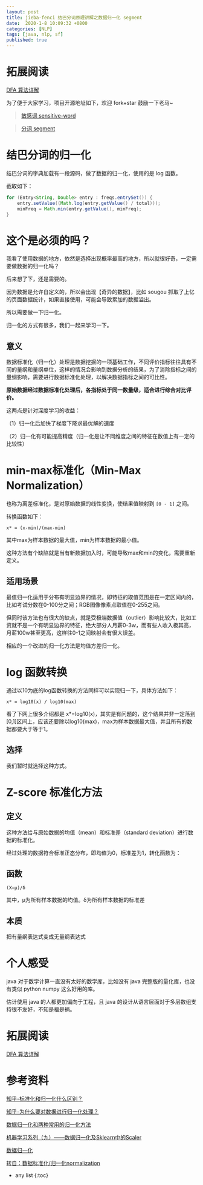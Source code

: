 ```yaml
---
layout: post
title: jieba-fenci 结巴分词原理讲解之数据归一化 segment
date:  2020-1-8 10:09:32 +0800
categories: [NLP]
tags: [java, nlp, sf]
published: true
---
```


# 拓展阅读

[DFA 算法详解](https://houbb.github.io/2020/01/07/sensitive-word-dfa)

为了便于大家学习，项目开源地址如下，欢迎 fork+star 鼓励一下老马~

> [敏感词 sensitive-word](https://github.com/houbb/sensitive-word)

> [分词 segment](https://github.com/houbb/segment)

# 结巴分词的归一化

结巴分词的字典加载有一段源码，做了数据的归一化，使用的是 log 函数。

截取如下：

```java
for (Entry<String, Double> entry : freqs.entrySet()) {
    entry.setValue((Math.log(entry.getValue() / total)));
    minFreq = Math.min(entry.getValue(), minFreq);
}
```

# 这个是必须的吗？

我看了使用数据的地方，依然是选择出现概率最高的地方，所以就很好奇，一定需要做数据的归一化吗？

后来想了下，还是需要的。

因为数据是允许自定义的，所以会出现【奇异的数据】，比如 sougou 抓取了上亿的页面数据统计，如果直接使用，可能会导致累加的数据溢出。

所以需要做一下归一化。

归一化的方式有很多，我们一起来学习一下。

## 意义

数据标准化（归一化）处理是数据挖掘的一项基础工作，不同评价指标往往具有不同的量纲和量纲单位，这样的情况会影响到数据分析的结果，为了消除指标之间的量纲影响，需要进行数据标准化处理，以解决数据指标之间的可比性。

**原始数据经过数据标准化处理后，各指标处于同一数量级，适合进行综合对比评价。**

这两点是针对深度学习的收益：

（1）归一化后加快了梯度下降求最优解的速度

（2）归一化有可能提高精度（归一化是让不同维度之间的特征在数值上有一定的比较性）

# min-max标准化（Min-Max Normalization）

也称为离差标准化，是对原始数据的线性变换，使结果值映射到 `[0 - 1]` 之间。

转换函数如下：

```
x* = (x-min)/(max-min)
```

其中max为样本数据的最大值，min为样本数据的最小值。

这种方法有个缺陷就是当有新数据加入时，可能导致max和min的变化，需要重新定义。


## 适用场景

最值归一化适用于分布有明显边界的情况，即特征的取值范围是在一定区间内的，比如考试分数在0-100分之间；RGB图像像素点取值在0-255之间。

但同时该方法也有很大的缺点，就是受极端数据值（outlier）影响比较大，比如工资就不是一个有明显边界的特征，绝大部分人月薪0-3w，而有些人收入极其高，月薪100w甚至更高，这样往0-1之间映射会有很大误差。

相应的一个改进的归一化方法是均值方差归一化。

# log 函数转换

通过以10为底的log函数转换的方法同样可以实现归一下，具体方法如下：

```
x* = log10(x) / log10(max)
```

看了下网上很多介绍都是 x*=log10(x)，其实是有问题的，这个结果并非一定落到[0,1]区间上，应该还要除以log10(max)，max为样本数据最大值，并且所有的数据都要大于等于1。

## 选择

我们暂时就选择这种方式。

# Z-score 标准化方法

## 定义

这种方法给与原始数据的均值（mean）和标准差（standard deviation）进行数据的标准化。

经过处理的数据符合标准正态分布，即均值为0，标准差为1，转化函数为：

## 函数

```
(X−μ)/δ
```

其中，μ为所有样本数据的均值。δ为所有样本数据的标准差

## 本质

把有量纲表达式变成无量纲表达式

# 个人感受

java 对于数学计算一直没有太好的数学库，比如没有 java 完整版的量化库，也没有类似 python numpy 这么好用的库。

估计使用 java 的人都更加偏向于工程，且 java 的设计从语言层面对于多层数组支持很不友好，不知是福是祸。

# 拓展阅读

[DFA 算法详解](https://houbb.github.io/2020/01/07/sensitive-word-dfa)

# 参考资料

[知乎-标准化和归一化什么区别？](https://www.zhihu.com/question/20467170)

[知乎-为什么要对数据进行归一化处理？](https://zhuanlan.zhihu.com/p/27627299)

[数据归一化和两种常用的归一化方法](https://blog.csdn.net/haoji007/article/details/81157224)

[机器学习系列（九）——数据归一化及Sklearn中的Scaler](https://www.lizenghai.com/archives/20262.html)

[数据归一化](https://www.cnblogs.com/always-fight/p/9065923.html)

[转自：数据标准化/归一化normalization](https://www.cnblogs.com/pejsidney/p/8031250.html)

* any list
{:toc}